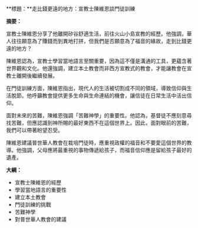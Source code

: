 **標題：**走比錢更遠的地方：宣教士陳維恩談門徒訓練

**摘要：**

宣教士陳維恩分享了他離開矽谷舒適生活，前往火山小島宣教的經歷。他強調，華人往往願意為了賺錢而到異地打拼，但我們是否願意為了福音的緣故，走到比錢更遠的地方？

陳維恩認為，宣教士學習當地語言至關重要，因為這不僅是溝通的工具，更蘊含著世界觀和文化。他還強調，建立本土教會而非西方宣教式的教會，才能讓教會在宣教士離開後繼續發展。

在門徒訓練方面，陳維恩指出，現代人的生活被切割成不同的領域，導致信仰與生活脫節。他呼籲教會提供更多生命與生命連結的機會，讓信徒在日常生活中活出信仰。

面對未來的苦難，陳維恩強調「苦難神學」的重要性。他認為，基督徒不應刻意尋找苦難，但應認識到神所賜的最好東西不在這個世界上。因此，面對眼前的苦難，我們可以帶著盼望忍受。

陳維恩建議普世華人教會在栽培門徒時，應重視政權的福音和不要愛這個世界的教導。他強調，父母應將最重視的事物傳遞給孩子，而福音信仰應是留給孩子最好的遺產。

**大綱：**

* 宣教士陳維恩的經歷
* 學習當地語言的重要性
* 建立本土教會
* 門徒訓練的挑戰
* 苦難神學
* 對普世華人教會的建議